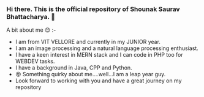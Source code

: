 ### Hi there. This is the official repository of Shounak Saurav Bhattacharya. 👋
A bit about me 😊 :-

 - I am from VIT VELLORE and currently in my JUNIOR year.
 - I am an image processing and a natural language processing enthusiast.
 - I have a keen interest in MERN stack and I can code in PHP too for WEBDEV tasks.
 - I have a background in Java, CPP and Python.
 - 😝 Something quirky about me....well...I am a leap year guy. 
 - Look forward to working with you and have a great journey on my repository
<!--
**ASSASSIN-HACKED/ASSASSIN-HACKED** is a ✨ _special_ ✨ repository because its `README.md` (this file) appears on your GitHub profile.

